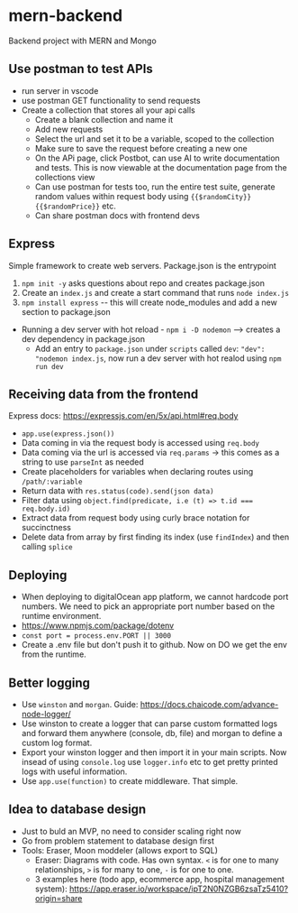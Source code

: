 # mern-backend

Backend project with MERN and Mongo

## Use postman to test APIs

- run server in vscode
- use postman GET functionality to send requests
- Create a collection that stores all your api calls
  - Create a blank collection and name it
  - Add new requests
  - Select the url and set it to be a variable, scoped to the collection
  - Make sure to save the request before creating a new one
  - On the APi page, click Postbot, can use AI to write documentation and tests. This is now viewable at the documentation page from the collections view
  - Can use postman for tests too, run the entire test suite, generate random values within request body using `{{$randomCity}}` `{{$randomPrice}}` etc.
  - Can share postman docs with frontend devs

## Express

Simple framework to create web servers.
Package.json is the entrypoint

1. `npm init -y` asks questions about repo and creates package.json
2. Create an `index.js` and create a start command that runs `node index.js`
3. `npm install express` -- this will create node_modules and add a new section to package.json

- Running a dev server with hot reload - `npm i -D nodemon` --> creates a dev dependency in package.json
  - Add an entry to `package.json` under `scripts` called `dev`: `"dev": "nodemon index.js`, now run a dev server with hot realod using `npm run dev`

## Receiving data from the frontend

Express docs: https://expressjs.com/en/5x/api.html#req.body

- `app.use(express.json())`
- Data coming in via the request body is accessed using `req.body`
- Data coming via the url is accessed via `req.params` -> this comes as a string to use `parseInt` as needed
- Create placeholders for variables when declaring routes using `/path/:variable`
- Return data with `res.status(code).send(json data)`
- Filter data using `object.find(predicate, i.e (t) => t.id === req.body.id)`
- Extract data from request body using curly brace notation for succinctness
- Delete data from array by first finding its index (use `findIndex`) and then calling `splice`

## Deploying

- When deploying to digitalOcean app platform, we cannot hardcode port numbers. We need to pick an appropriate port number based on the runtime environment.
- https://www.npmjs.com/package/dotenv
- `const port = process.env.PORT || 3000`
- Create a .env file but don't push it to github. Now on DO we get the env from the runtime.

## Better logging

- Use `winston` and `morgan`. Guide: https://docs.chaicode.com/advance-node-logger/
- Use winston to create a logger that can parse custom formatted logs and forward them anywhere (console, db, file) and morgan to define a custom log format.
- Export your winston logger and then import it in your main scripts. Now insead of using `console.log` use `logger.info` etc to get pretty printed logs with useful information.
- Use `app.use(function)` to create middleware. That simple.

## Idea to database design

- Just to buld an MVP, no need to consider scaling right now
- Go from problem statement to database design first
- Tools: Eraser, Moon moddeler (allows export to SQL)
  - Eraser: Diagrams with code. Has own syntax. `<` is for one to many relationships, `>` is for many to one, `-` is for one to one.
  - 3 examples here (todo app, ecommerce app, hospital management system): https://app.eraser.io/workspace/ipT2N0NZGB6zsaTz5410?origin=share
